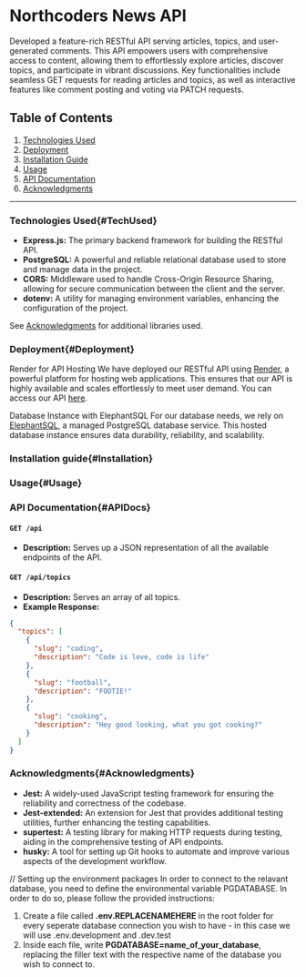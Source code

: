 
# Northcoders News API

Developed a feature-rich RESTful API serving articles, topics, and user-generated comments. This API empowers users with comprehensive access to content, allowing them to effortlessly explore articles, discover topics, and participate in vibrant discussions. Key functionalities include seamless GET requests for reading articles and topics, as well as interactive features like comment posting and voting via PATCH requests.



## Table of Contents
1. [Technologies Used](#TechUsed)
2. [Deployment](#Deployment)
3. [Installation Guide](#Installation)
4. [Usage](#Usage)
5. [API Documentation](#APIDocs)
6. [Acknowledgments](#Acknowledgments)

***

### Technologies Used{#TechUsed}
- **Express.js:** The primary backend framework for building the RESTful API. 
- **PostgreSQL:** A powerful and reliable relational database used to store and manage data in the project. 
- **CORS:** Middleware used to handle Cross-Origin Resource Sharing, allowing for secure communication between the client and the server.
- **dotenv:** A utility for managing environment variables, enhancing the configuration of the project.

See [Acknowledgments](#Acknowledgments) for additional libraries used.

### Deployment{#Deployment}
Render for API Hosting
We have deployed our RESTful API using [Render](https://render.com/), a powerful platform for hosting web applications. This ensures that our API is highly available and scales effortlessly to meet user demand.
You can access our API [here](https://nc-news-sem6.onrender.com/api).

Database Instance with ElephantSQL
For our database needs, we rely on [ElephantSQL](https://www.elephantsql.com/), a managed PostgreSQL database service. This hosted database instance ensures data durability, reliability, and scalability.

### Installation guide{#Installation}

### Usage{#Usage}

### API Documentation{#APIDocs}

#### `GET /api`

- **Description:** Serves up a JSON representation of all the available endpoints of the API.

#### `GET /api/topics`

- **Description:** Serves an array of all topics.
- **Example Response:**
```json
{
  "topics": [
    {
      "slug": "coding",
      "description": "Code is love, code is life"
    },
    {
      "slug": "football",
      "description": "FOOTIE!"
    },
    {
      "slug": "cooking",
      "description": "Hey good looking, what you got cooking?"
    }
  ]
}
```

### Acknowledgments{#Acknowledgments}
- **Jest:** A widely-used JavaScript testing framework for ensuring the reliability and correctness of the codebase.
- **Jest-extended:** An extension for Jest that provides additional testing utilities, further enhancing the testing capabilities.
- **supertest:** A testing library for making HTTP requests during testing, aiding in the comprehensive testing of API endpoints. 
- **husky:** A tool for setting up Git hooks to automate and improve various aspects of the development workflow.

// Setting up the environment packages
In order to connect to the relavant database, you need to define the environmental variable PGDATABASE. In order to do so, please follow the provided instructions:

1. Create a file called **.env.REPLACENAMEHERE** in the root folder for every seperate database connection you wish to have - in this case we will use .env.development and .dev.test
2. Inside each file, write **PGDATABASE=name_of_your_database**, replacing the filler text with the respective name of the database you wish to connect to.


